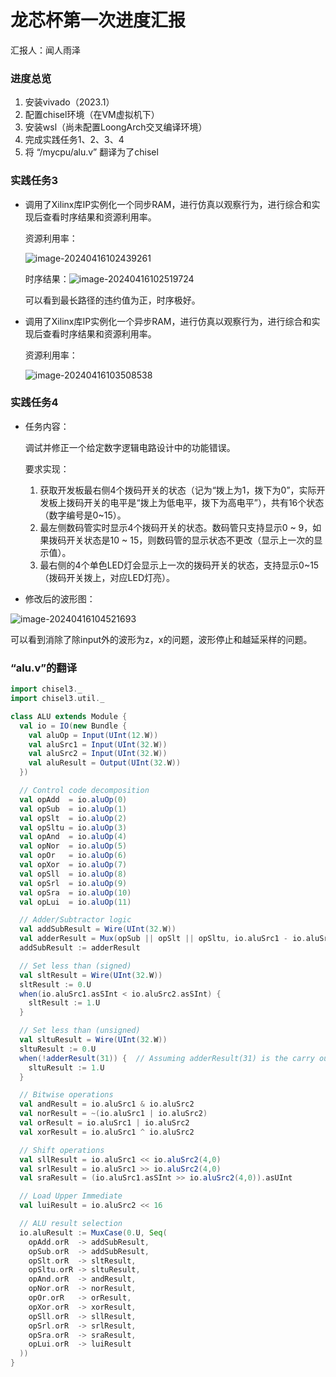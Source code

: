 # 龙芯杯第一次进度汇报

汇报人：闻人雨泽

### 进度总览

1. 安装vivado（2023.1）
2. 配置chisel环境（在VM虚拟机下）
3. 安装wsl（尚未配置LoongArch交叉编译环境）
4. 完成实践任务1、2、3、4
5. 将 “/mycpu/alu.v” 翻译为了chisel

### 实践任务3

- 调用了Xilinx库IP实例化一个同步RAM，进行仿真以观察行为，进行综合和实现后查看时序结果和资源利用率。

  资源利用率：

  ![image-20240416102439261](C:\Users\Angelus_Novus\AppData\Roaming\Typora\typora-user-images\image-20240416102439261.png)

  时序结果：![image-20240416102519724](C:\Users\Angelus_Novus\AppData\Roaming\Typora\typora-user-images\image-20240416102519724.png)

  可以看到最长路径的违约值为正，时序极好。

- 调用了Xilinx库IP实例化一个异步RAM，进行仿真以观察行为，进行综合和实现后查看时序结果和资源利用率。

  资源利用率：

  ![image-20240416103508538](C:\Users\Angelus_Novus\AppData\Roaming\Typora\typora-user-images\image-20240416103508538.png)

### 实践任务4

- 任务内容：

  调试并修正一个给定数字逻辑电路设计中的功能错误。

  要求实现：

  1.  获取开发板最右侧4个拨码开关的状态（记为“拨上为1，拨下为0”，实际开发板上拨码开关的电平是“拨上为低电平，拨下为高电平”），共有16个状态（数字编号是0~15）。
  2.  最左侧数码管实时显示4个拨码开关的状态。数码管只支持显示0 ~ 9，如果拨码开关状态是10 ~ 15，则数码管的显示状态不更改（显示上一次的显示值）。
  3.  最右侧的4个单色LED灯会显示上一次的拨码开关的状态，支持显示0~15（拨码开关拨上，对应LED灯亮）。

- 修改后的波形图：

![image-20240416104521693](C:\Users\Angelus_Novus\AppData\Roaming\Typora\typora-user-images\image-20240416104521693.png)

可以看到消除了除input外的波形为z，x的问题，波形停止和越延采样的问题。	

### “alu.v”的翻译

```scala
import chisel3._
import chisel3.util._

class ALU extends Module {
  val io = IO(new Bundle {
    val aluOp = Input(UInt(12.W))
    val aluSrc1 = Input(UInt(32.W))
    val aluSrc2 = Input(UInt(32.W))
    val aluResult = Output(UInt(32.W))
  })

  // Control code decomposition
  val opAdd  = io.aluOp(0)
  val opSub  = io.aluOp(1)
  val opSlt  = io.aluOp(2)
  val opSltu = io.aluOp(3)
  val opAnd  = io.aluOp(4)
  val opNor  = io.aluOp(5)
  val opOr   = io.aluOp(6)
  val opXor  = io.aluOp(7)
  val opSll  = io.aluOp(8)
  val opSrl  = io.aluOp(9)
  val opSra  = io.aluOp(10)
  val opLui  = io.aluOp(11)

  // Adder/Subtractor logic
  val addSubResult = Wire(UInt(32.W))
  val adderResult = Mux(opSub || opSlt || opSltu, io.aluSrc1 - io.aluSrc2, io.aluSrc1 + io.aluSrc2)
  addSubResult := adderResult

  // Set less than (signed)
  val sltResult = Wire(UInt(32.W))
  sltResult := 0.U
  when(io.aluSrc1.asSInt < io.aluSrc2.asSInt) {
    sltResult := 1.U
  }

  // Set less than (unsigned)
  val sltuResult = Wire(UInt(32.W))
  sltuResult := 0.U
  when(!adderResult(31)) {  // Assuming adderResult(31) is the carry out
    sltuResult := 1.U
  }

  // Bitwise operations
  val andResult = io.aluSrc1 & io.aluSrc2
  val norResult = ~(io.aluSrc1 | io.aluSrc2)
  val orResult = io.aluSrc1 | io.aluSrc2
  val xorResult = io.aluSrc1 ^ io.aluSrc2

  // Shift operations
  val sllResult = io.aluSrc1 << io.aluSrc2(4,0)
  val srlResult = io.aluSrc1 >> io.aluSrc2(4,0)
  val sraResult = (io.aluSrc1.asSInt >> io.aluSrc2(4,0)).asUInt

  // Load Upper Immediate
  val luiResult = io.aluSrc2 << 16

  // ALU result selection
  io.aluResult := MuxCase(0.U, Seq(
    opAdd.orR  -> addSubResult,
    opSub.orR  -> addSubResult,
    opSlt.orR  -> sltResult,
    opSltu.orR -> sltuResult,
    opAnd.orR  -> andResult,
    opNor.orR  -> norResult,
    opOr.orR   -> orResult,
    opXor.orR  -> xorResult,
    opSll.orR  -> sllResult,
    opSrl.orR  -> srlResult,
    opSra.orR  -> sraResult,
    opLui.orR  -> luiResult
  ))
}

```

